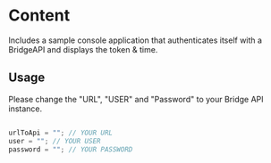 # Content

Includes a sample console application that authenticates itself with a BridgeAPI and displays the token & time.

## Usage

Please change the "URL", "USER" and "Password" to your Bridge API instance.

```csharp

urlToApi = ""; // YOUR URL
user = ""; // YOUR USER
password = ""; // YOUR PASSWORD

```
